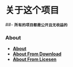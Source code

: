 # 关于这个项目
##- <b><code>所有的项目都是公开且无收益的</code><b>
### About
- [About](https://sykeb.github.io/AaA/About.html)
- [About From Download](https://sykeb.github.io/AaA/About.html?download)
- [About From Licesen](https://sykeb.github.io/AaA/About.html?licesen)<br>

